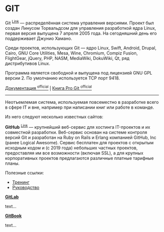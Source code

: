 # GIT

Git <sup>[Link](https://руни.рф/index.php/Git)</sup> — распределённая система управления версиями. Проект был создан Линусом Торвальдсом для управления разработкой ядра Linux, первая версия выпущена 7 апреля 2005 года. На сегодняшний день его поддерживает Джунио Хамано.

Среди проектов, использующих Git — ядро Linux, Swift, Android, Drupal, Cairo, GNU Core Utilities, Mesa, Wine, Chromium, Compiz Fusion, FlightGear, jQuery, PHP, NASM, MediaWiki, DokuWiki, Qt, ряд дистрибутивов Linux.

Программа является свободной и выпущена под лицензией GNU GPL версии 2. По умолчанию используется TCP порт 9418.

[Документация <sup>official</sup>](https://git-scm.com/doc) | [Книга Pro Git <sup>official</sup>](https://git-scm.com/book/ru/v2)

***

Неотъемлемая система, используемая повсеместно в разработке всего в сфере IT и вне, например при написании книг или работе в команде.

Из него следуют несколько известных сайтов:

**GitHub** <sup>[Link](https://github.com/)</sup> — крупнейший веб-сервис для хостинга IT-проектов и их совместной разработки.
Веб-сервис основан на системе контроля версий Git и разработан на Ruby on Rails и Erlang компанией GitHub, Inc (ранее Logical Awesome). Сервис бесплатен для проектов с открытым исходным кодом и (с 2019 года) небольших частных проектов, предоставляя им все возможности (включая SSL), а для крупных корпоративных проектов предлагаются различные платные тарифные планы.

Полезные ссылки:
- [Тренинг](https://training.github.com/)
- [Руководство](https://docs.github.com/ru/get-started)

[**GitLab**](https://about.gitlab.com/)

text...

[**GitBook**](https://www.gitbook.com/)

text...